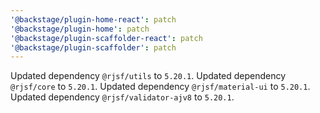 ```yaml
---
'@backstage/plugin-home-react': patch
'@backstage/plugin-home': patch
'@backstage/plugin-scaffolder-react': patch
'@backstage/plugin-scaffolder': patch
---
```


Updated dependency `@rjsf/utils` to `5.20.1`.
Updated dependency `@rjsf/core` to `5.20.1`.
Updated dependency `@rjsf/material-ui` to `5.20.1`.
Updated dependency `@rjsf/validator-ajv8` to `5.20.1`.
